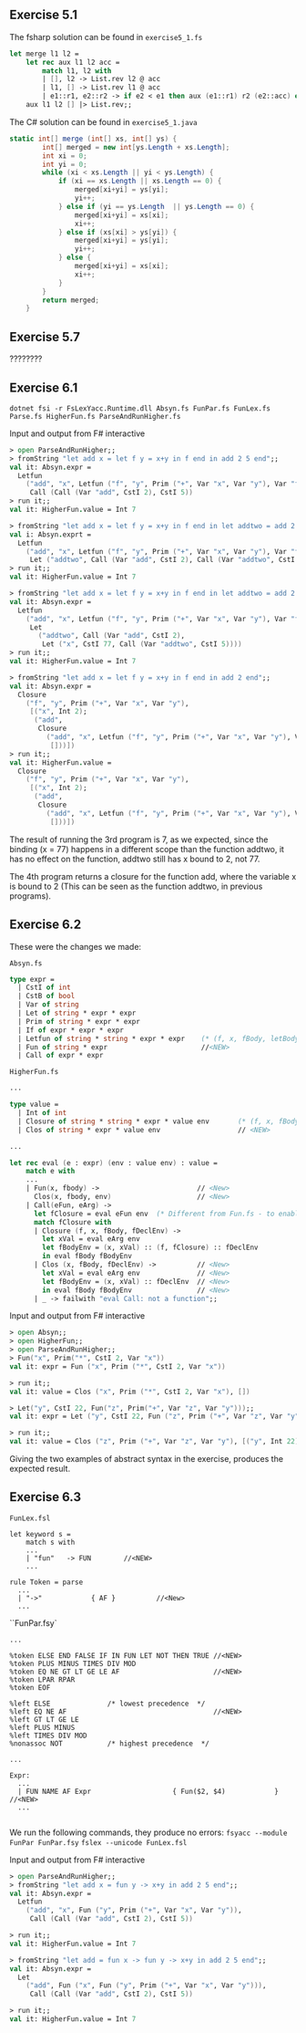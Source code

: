 
## Exercise 5.1



The fsharp solution can be found in `exercise5_1.fs`

```fsharp
let merge l1 l2 =
    let rec aux l1 l2 acc =
        match l1, l2 with
        | [], l2 -> List.rev l2 @ acc
        | l1, [] -> List.rev l1 @ acc
        | e1::r1, e2::r2 -> if e2 < e1 then aux (e1::r1) r2 (e2::acc) else aux r1 (e2::r2) (e1::acc)
    aux l1 l2 [] |> List.rev;;
```

The C# solution can be found in `exercise5_1.java`

```csharp
static int[] merge (int[] xs, int[] ys) {
        int[] merged = new int[ys.Length + xs.Length];
        int xi = 0;
        int yi = 0;
        while (xi < xs.Length || yi < ys.Length) {
            if (xi == xs.Length || xs.Length == 0) {
                merged[xi+yi] = ys[yi];
                yi++;
            } else if (yi == ys.Length  || ys.Length == 0) {
                merged[xi+yi] = xs[xi];
                xi++;
            } else if (xs[xi] > ys[yi]) {
                merged[xi+yi] = ys[yi];
                yi++;
            } else {
                merged[xi+yi] = xs[xi];
                xi++;
            }
        }
        return merged;
    }
```

## Exercise 5.7

????????

## Exercise 6.1

`dotnet fsi -r FsLexYacc.Runtime.dll Absyn.fs FunPar.fs FunLex.fs Parse.fs HigherFun.fs ParseAndRunHigher.fs`

Input and output from F# interactive
```fsharp
> open ParseAndRunHigher;;
> fromString "let add x = let f y = x+y in f end in add 2 5 end";;
val it: Absyn.expr = 
  Letfun
    ("add", "x", Letfun ("f", "y", Prim ("+", Var "x", Var "y"), Var "f"),
     Call (Call (Var "add", CstI 2), CstI 5))
> run it;;
val it: HigherFun.value = Int 7

> fromString "let add x = let f y = x+y in f end in let addtwo = add 2 in addtwo 5 end end";;
val i: Absyn.exprt = 
  Letfun
    ("add", "x", Letfun ("f", "y", Prim ("+", Var "x", Var "y"), Var "f"),
     Let ("addtwo", Call (Var "add", CstI 2), Call (Var "addtwo", CstI 5)))
> run it;; 
val it: HigherFun.value = Int 7

> fromString "let add x = let f y = x+y in f end in let addtwo = add 2 in let x = 77 in addtwo 5 end end end";;
val it: Absyn.expr = 
  Letfun
    ("add", "x", Letfun ("f", "y", Prim ("+", Var "x", Var "y"), Var "f"),
     Let
       ("addtwo", Call (Var "add", CstI 2),
        Let ("x", CstI 77, Call (Var "addtwo", CstI 5))))
> run it;; 
val it: HigherFun.value = Int 7

> fromString "let add x = let f y = x+y in f end in add 2 end";;
val it: Absyn.expr =
  Closure
    ("f", "y", Prim ("+", Var "x", Var "y"),
     [("x", Int 2);
      ("add",
       Closure
         ("add", "x", Letfun ("f", "y", Prim ("+", Var "x", Var "y"), Var "f"),
          []))])
> run it;;
val it: HigherFun.value =
  Closure
    ("f", "y", Prim ("+", Var "x", Var "y"),
     [("x", Int 2);
      ("add",
       Closure
         ("add", "x", Letfun ("f", "y", Prim ("+", Var "x", Var "y"), Var "f"),
          []))])
```

The result of running the 3rd program is 7, as we expected, since the binding (x = 77) happens in a different scope than the function addtwo, it has no effect on the function, addtwo still has x bound to 2, not 77.

The 4th program returns a closure for the function add, where the variable x is bound to 2 (This can be seen as the function addtwo, in previous programs).

## Exercise 6.2

These were the changes we made:

`Absyn.fs`
```fsharp
type expr =
  | CstI of int
  | CstB of bool
  | Var of string
  | Let of string * expr * expr
  | Prim of string * expr * expr
  | If of expr * expr * expr
  | Letfun of string * string * expr * expr    (* (f, x, fBody, letBody) *)
  | Fun of string * expr                       //<NEW>
  | Call of expr * expr
```

`HigherFun.fs`
```fsharp
...

type value =
  | Int of int
  | Closure of string * string * expr * value env       (* (f, x, fBody, fDeclEnv) *)
  | Clos of string * expr * value env                   // <NEW>

...

let rec eval (e : expr) (env : value env) : value =
    match e with
	...
	| Fun(x, fbody) ->                        // <New>
      Clos(x, fbody, env)                     // <New>
    | Call(eFun, eArg) ->
      let fClosure = eval eFun env  (* Different from Fun.fs - to enable first class functions *)
      match fClosure with
      | Closure (f, x, fBody, fDeclEnv) ->
        let xVal = eval eArg env
        let fBodyEnv = (x, xVal) :: (f, fClosure) :: fDeclEnv
        in eval fBody fBodyEnv
      | Clos (x, fBody, fDeclEnv) ->          // <New>
        let xVal = eval eArg env              // <New>
        let fBodyEnv = (x, xVal) :: fDeclEnv  // <New>
        in eval fBody fBodyEnv                // <New>
      | _ -> failwith "eval Call: not a function";;
```

Input and output from F# interactive
```fsharp
> open Absyn;;
> open HigherFun;;
> open ParseAndRunHigher;;
> Fun("x", Prim("*", CstI 2, Var "x"))
val it: expr = Fun ("x", Prim ("*", CstI 2, Var "x"))

> run it;;  
val it: value = Clos ("x", Prim ("*", CstI 2, Var "x"), [])

> Let("y", CstI 22, Fun("z", Prim("+", Var "z", Var "y")));;
val it: expr = Let ("y", CstI 22, Fun ("z", Prim ("+", Var "z", Var "y")))

> run it;;
val it: value = Clos ("z", Prim ("+", Var "z", Var "y"), [("y", Int 22)])
```

Giving the two examples of abstract syntax in the exercise, produces the expected result.

## Exercise 6.3

`FunLex.fsl`
```text
let keyword s =
    match s with
    ...
    | "fun"   -> FUN        //<NEW>
    ...

rule Token = parse
  ...
  | "->"            { AF }          //<New>
  ...
```

``FunPar.fsy`
```text
...

%token ELSE END FALSE IF IN FUN LET NOT THEN TRUE //<NEW>
%token PLUS MINUS TIMES DIV MOD
%token EQ NE GT LT GE LE AF                       //<NEW>
%token LPAR RPAR 
%token EOF

%left ELSE              /* lowest precedence  */
%left EQ NE AF                                    //<NEW>
%left GT LT GE LE
%left PLUS MINUS
%left TIMES DIV MOD
%nonassoc NOT           /* highest precedence  */

...

Expr:
  ...
  | FUN NAME AF Expr                    { Fun($2, $4)            } //<NEW>
  ...


```

We run the following commands, they produce no errors:
`fsyacc --module FunPar FunPar.fsy`
`fslex --unicode FunLex.fsl`

Input and output from F# interactive
```fsharp
> open ParseAndRunHigher;;
> fromString "let add x = fun y -> x+y in add 2 5 end";;
val it: Absyn.expr =
  Letfun
    ("add", "x", Fun ("y", Prim ("+", Var "x", Var "y")),
     Call (Call (Var "add", CstI 2), CstI 5))

> run it;;
val it: HigherFun.value = Int 7

> fromString "let add = fun x -> fun y -> x+y in add 2 5 end";;
val it: Absyn.expr =
  Let
    ("add", Fun ("x", Fun ("y", Prim ("+", Var "x", Var "y"))),
     Call (Call (Var "add", CstI 2), CstI 5))

> run it;;
val it: HigherFun.value = Int 7
```